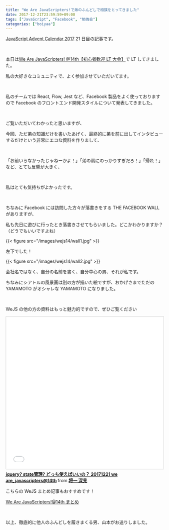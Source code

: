 ```yaml
---
title: "We Are JavaScripters!で弟のふんどしで相撲をとってきました"
date: 2017-12-21T23:59:59+09:00
tags: ["JavaScript", "Facebook", "勉強会"]
categories: ["boiyaa"]
---
```


[JavaScript Advent Calendar 2017](https://qiita.com/advent-calendar/2017/javascript) 21 日目の記事です。

<br>

本日は[We Are JavaScripters! @14th【初心者歓迎 LT 大会】](https://wajs.connpass.com/event/72611/)で LT してきました。

私の大好きなコミュニティで、よく参加させていただいてます。

<br>

私のチームでは React, Flow, Jest など、Facebook 製品をよく使っておりますので Facebook のフロントエンド開発スタイルについて発表してきました。

<br>

<div style="max-width: 36rem">

<script async class="speakerdeck-embed" data-id="abe86b55d041454bacc0b0c71cbc9d2a" data-ratio="1.33333333333333" src="//speakerdeck.com/assets/embed.js"></script>

</div>

ご覧いただいてわかったと思いますが、

今回、ただ弟の知識だけを書いたあげく、最終的に弟を前に出してインタビューするだけという非常にエコな資料を作りまして、

<br>

「お前いらなかったじゃねーかよ！」「弟の肩にのっかりすぎだろ！」「帰れ！」など、とても反響が大きく、

<br>

私はとても気持ちがよかったです。

<br>

ちなみに Facebook には訪問した方々が落書きをする THE FACEBOOK WALL がありますが、

私も先日に遊びに行ったとき落書きさせてもらいました。どこかわかりますか？（どうでもいいですよね）

{{< figure src="/images/wejs14/wall1.jpg" >}}

左下でした！

{{< figure src="/images/wejs14/wall2.jpg" >}}

会社名ではなく、自分の名前を書く、自分中心の男、それが私です。

ちなみにシアトルの風景画は別の方が描いた絵ですが、おかげさまでただの YAMAMOTO がオシャレな YAMAMOTO になりました。

<br>

WeJS の他の方の資料はもっと魅力的ですので、ぜひご覧ください

<div style="max-width: 36rem">

<script async class="speakerdeck-embed" data-id="9e6b081019ba4e50814552f01f5e5bff" data-ratio="1.41436464088398" src="//speakerdeck.com/assets/embed.js"></script>

<iframe src="//www.slideshare.net/slideshow/embed_code/key/2YOdsPk2F4pYk6" width="595" height="485" frameborder="0" marginwidth="0" marginheight="0" scrolling="no" style="border:1px solid #CCC; border-width:1px; margin-bottom:5px; max-width: 100%;" allowfullscreen> </iframe> <div style="margin-bottom:5px"> <strong> <a href="//www.slideshare.net/masakazufukami/jquery-state-20171221-we-arejavascripters14th" title="jquery? state管理? どっち使えばいいの？ 20171221 we are_javascripters@14th" target="_blank">jquery? state管理? どっち使えばいいの？ 20171221 we are_javascripters@14th</a> </strong> from <strong><a href="https://www.slideshare.net/masakazufukami" target="_blank">将一 深見</a></strong> </div>

<script async class="speakerdeck-embed" data-id="6e984a0fcce54cd0839114d48a56fef6" data-ratio="1.77777777777778" src="//speakerdeck.com/assets/embed.js"></script>

<script async class="speakerdeck-embed" data-id="88d9ae3b80374c9396e630cdd800cc65" data-ratio="1.33333333333333" src="//speakerdeck.com/assets/embed.js"></script>

<script async class="speakerdeck-embed" data-id="3bd4290966ae4e6fb54e3a67d0c0ae2c" data-ratio="1.33333333333333" src="//speakerdeck.com/assets/embed.js"></script>

</div>

こちらの WeJS まとめ記事もおすすめです！

[We Are JavaScripters!@14th まとめ](http://jumpei-ikegami.hatenablog.com/entry/2017/12/21/213919)

<br>

以上、徹底的に他人のふんどしを履きまくる男、山本がお送りしました。

<br>
